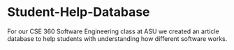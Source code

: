 # Student-Help-Database
For our CSE 360 Software Engineering class at ASU we created an article database to help students with understanding how different software works. 
